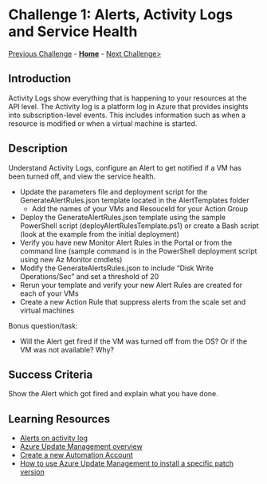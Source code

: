 # Challenge 1: Alerts, Activity Logs and Service Health

[Previous Challenge](./00-Getting-Started.md) - **[Home](../README.md)** - [Next Challenge>](./02-Monitoring-Basics-And-Dashboards.md)

## Introduction

Activity Logs show everything that is happening to your resources at the API level. The Activity log is a platform log in Azure that provides insights into subscription-level events. This includes information such as when a resource is modified or when a virtual machine is started.

## Description

Understand Activity Logs, configure an Alert to get notified if a VM has been turned off, and view the service health.

- Update the parameters file and deployment script for the GenerateAlertRules.json template located in the AlertTemplates folder
    - Add the names of your VMs and ResouceId for your Action Group
- Deploy the GenerateAlertRules.json template using the sample PowerShell script (deployAlertRulesTemplate.ps1) or create a Bash script (look at the example from the initial deployment)
- Verify you have new Monitor Alert Rules in the Portal or from the command line (sample command is in the PowerShell deployment script using new Az Monitor cmdlets)
- Modify the GenerateAlertsRules.json to include “Disk Write Operations/Sec” and set a threshold of 20
- Rerun your template and verify your new Alert Rules are created for each of your VMs
- Create a new Action Rule that suppress alerts from the scale set and virtual machines

Bonus question/task:
- Will the Alert get fired if the VM was turned off from the OS? Or if the VM was not available? Why?

## Success Criteria
Show the Alert which got fired and explain what you have done.

## Learning Resources

- [Alerts on activity log](https://docs.microsoft.com/en-us/azure/azure-monitor/alerts/activity-log-alerts)
- [Azure Update Management overview](https://docs.microsoft.com/en-us/azure/automation/update-management/overview)
- [Create a new Automation Account](https://docs.microsoft.com/en-us/azure/automation/automation-quickstart-create-account)
- [How to use Azure Update Management to install a specific patch version](https://www.linkedin.com/pulse/how-use-azure-update-management-install-specific-patch-mohamed-ghaleb/)

